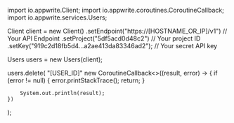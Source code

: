import io.appwrite.Client;
import io.appwrite.coroutines.CoroutineCallback;
import io.appwrite.services.Users;

Client client = new Client()
    .setEndpoint("https://[HOSTNAME_OR_IP]/v1") // Your API Endpoint
    .setProject("5df5acd0d48c2") // Your project ID
    .setKey("919c2d18fb5d4...a2ae413da83346ad2"); // Your secret API key

Users users = new Users(client);

users.delete(
    "[USER_ID]"
    new CoroutineCallback<>((result, error) -> {
        if (error != null) {
            error.printStackTrace();
            return;
        }

        System.out.println(result);
    })
);
